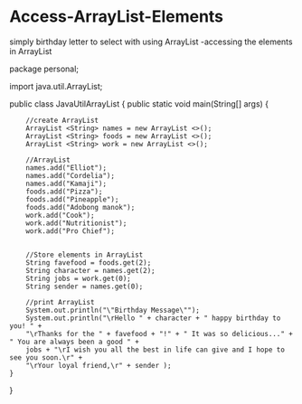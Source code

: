 # Access-ArrayList-Elements
simply birthday letter to select with using ArrayList -accessing the elements in ArrayList

package personal;

import java.util.ArrayList;

public class JavaUtilArrayList {
	public static void main(String[] args) {
		
		//create ArrayList
		ArrayList <String> names = new ArrayList <>();
		ArrayList <String> foods = new ArrayList <>();
		ArrayList <String> work = new ArrayList <>();
		
		//ArrayList
		names.add("Elliot");
		names.add("Cordelia");
		names.add("Kamaji");
		foods.add("Pizza");
		foods.add("Pineapple");
		foods.add("Adobong manok");
		work.add("Cook");
		work.add("Nutritionist");
		work.add("Pro Chief");

		
		//Store elements in ArrayList
		String favefood = foods.get(2);
		String character = names.get(2);
		String jobs = work.get(0);
		String sender = names.get(0);
		
		//print ArrayList
		System.out.println("\"Birthday Message\"");
		System.out.println("\rHello " + character + " happy birthday to you! " + 
		"\rThanks for the " + favefood + "!" + " It was so delicious..." + " You are always been a good " +
		jobs + "\rI wish you all the best in life can give and I hope to see you soon.\r" +
		"\rYour loyal friend,\r" + sender );
	}
}






